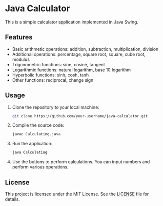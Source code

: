 

# Java Calculator

This is a simple calculator application implemented in Java Swing.

## Features

- Basic arithmetic operations: addition, subtraction, multiplication, division
- Additional operations: percentage, square root, square, cube root, modulus
- Trigonometric functions: sine, cosine, tangent
- Logarithmic functions: natural logarithm, base 10 logarithm
- Hyperbolic functions: sinh, cosh, tanh
- Other functions: reciprocal, change sign

## Usage

1. Clone the repository to your local machine:

    ```bash
    git clone https://github.com/your-username/java-calculator.git
    ```

2. Compile the source code:

    ```bash
    javac Calculating.java
    ```

3. Run the application:

    ```bash
    java Calculating
    ```

4. Use the buttons to perform calculations. You can input numbers and perform various operations.

## License

This project is licensed under the MIT License. See the [LICENSE](LICENSE) file for details.
